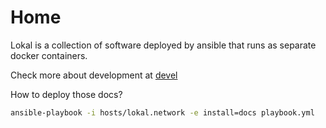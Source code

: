 # Home

Lokal is a collection of software deployed by ansible that runs as separate docker containers.

Check more about development at [devel](devel.html)

How to deploy those docs?

```bash
ansible-playbook -i hosts/lokal.network -e install=docs playbook.yml
```